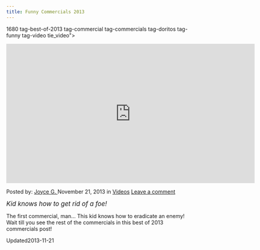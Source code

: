 ```yaml
---
title: Funny Commercials 2013
---
```

1680 tag-best-of-2013 tag-commercial tag-commercials tag-doritos tag-funny tag-video tie_video">
<div class="single-post-video">
<iframe width="660" height="371" src="http://www.youtube.com/embed/zCNt7FrtaPQ?feature=oembed" frameborder="0" allowfullscreen></iframe> </div>

<p class="post-meta">
<span>Posted by: <a href="https://www.deepdotweb.com/author/joyceg/" title="">Joyce G. </a></span>
<span>November 21, 2013</span>
<span>in <a href="https://www.deepdotweb.com/category/videos/" rel="category tag">Videos</a></span>
<span><a href="https://www.deepdotweb.com/2013/11/21/funny-commercials-2013/#respond">Leave a comment</a></span>
</p>
<div class="clear"></div>
<div class="entry">
<p><big><em>Kid knows how to get rid of a foe!</em></big></p>
<p>The first commercial, man&#8230; This kid knows how to eradicate an enemy! Wait till you see the rest of the commercials in this best of 2013 commercials post!</p>
</div>
<span style="display:none"><a href="https://www.deepdotweb.com/tag/best-of-2013/" rel="tag">best of 2013</a> <a href="https://www.deepdotweb.com/tag/commercial/" rel="tag">commercial</a> <a href="https://www.deepdotweb.com/tag/commercials/" rel="tag">commercials</a> <a href="https://www.deepdotweb.com/tag/doritos/" rel="tag">doritos</a> <a href="https://www.deepdotweb.com/tag/funny/" rel="tag">funny</a> <a href="https://www.deepdotweb.com/tag/video/" rel="tag">video</a></span> 
Updated2013-11-21</span>
<div style="display:none" class="vcard author" itemprop="author" itemscope itemtype="http://schema.org/Person"><strong class="fn" itemprop="name"><a href="https://www.deepdotweb.com/author/joyceg/" title="Posts by Joyce G." rel="author">Joyce G.</a></strong></div>
</div>
</article>

